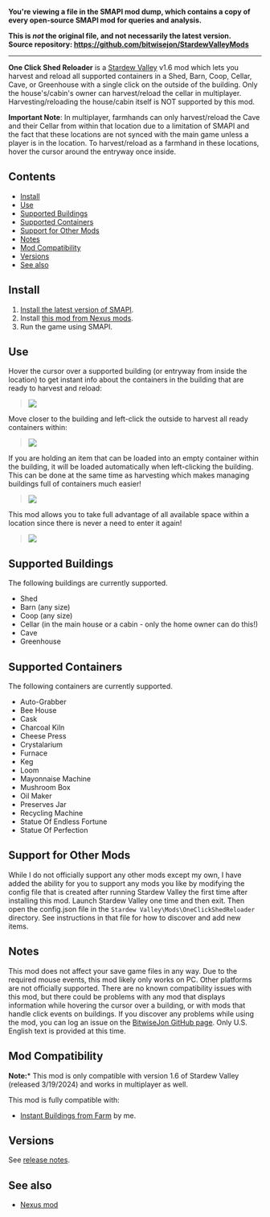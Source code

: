 **You're viewing a file in the SMAPI mod dump, which contains a copy of every open-source SMAPI mod
for queries and analysis.**

**This is _not_ the original file, and not necessarily the latest version.**  
**Source repository: https://github.com/bitwisejon/StardewValleyMods**

----

**One Click Shed Reloader** is a [Stardew Valley](http://stardewvalley.net/) v1.6 mod which lets you harvest and reload
all supported containers in a Shed, Barn, Coop, Cellar, Cave, or Greenhouse with a single click on the outside of the building. Only the
house's/cabin's owner can harvest/reload the cellar in multiplayer. Harvesting/reloading the house/cabin itself is NOT supported by this mod.

**Important Note**: In multiplayer, farmhands can only harvest/reload the Cave and their Cellar from within that location due to a limitation 
of SMAPI and the fact that these locations are not synced with the main game unless a player is in the location. To harvest/reload as a 
farmhand in these locations, hover the cursor around the entryway once inside.

## Contents
* [Install](#install)
* [Use](#use)
* [Supported Buildings](#supported-buildings)
* [Supported Containers](#supported-containers)
* [Support for Other Mods](#support-for-other-mods)
* [Notes](#Notes)
* [Mod Compatibility](#mod-compatibility)
* [Versions](#versions)
* [See also](#see-also)

## Install
1. [Install the latest version of SMAPI](https://smapi.io/).
2. Install [this mod from Nexus mods](http://www.nexusmods.com/stardewvalley/mods/2052).
3. Run the game using SMAPI.

## Use
Hover the cursor over a supported building (or entryway from inside the location) to get instant info about the containers in the building that 
are ready to harvest and reload:
> ![](screenshots/building-info.png)

Move closer to the building and left-click the outside to harvest all ready containers within:
> ![](screenshots/harvest-building.png)

If you are holding an item that can be loaded into an empty container within the building, it will be loaded automatically
when left-clicking the building.  This can be done at the same time as harvesting which makes managing buildings full of
containers much easier!
> ![](screenshots/reload-building.png)

This mod allows you to take full advantage of all available space within a location since there is never a need to enter it again!
> ![](screenshots/full-shed.png)

## Supported Buildings
The following buildings are currently supported.
* Shed
* Barn (any size)
* Coop (any size)
* Cellar (in the main house or a cabin - only the home owner can do this!)
* Cave
* Greenhouse

## Supported Containers
The following containers are currently supported. 
* Auto-Grabber
* Bee House
* Cask
* Charcoal Kiln
* Cheese Press
* Crystalarium
* Furnace
* Keg
* Loom
* Mayonnaise Machine
* Mushroom Box
* Oil Maker
* Preserves Jar
* Recycling Machine
* Statue Of Endless Fortune
* Statue Of Perfection

## Support for Other Mods
While I do not officially support any other mods except my own, I have added the ability for you to support any mods you like by modifying the config file
that is created after running Stardew Valley the first time after installing this mod. Launch Stardew Valley one time and then exit. Then open the config.json
file in the `Stardew Valley\Mods\OneClickShedReloader` directory. See instructions in that file for how to discover and add new items.

## Notes
This mod does not affect your save game files in any way. Due to the required mouse events, this mod likely only works on PC. Other platforms are not officially supported. 
There are no known compatibility issues with this mod, but there could be problems with any mod that displays information while hovering the cursor 
over a building, or with mods that handle click events on buildings. If you discover any problems while using the mod, you can log an issue on 
the [BitwiseJon GitHub page](https://github.com/bitwisejon/StardewValleyMods/issues). Only U.S. English text is provided at this time.

## Mod Compatibility
**Note:*** This mod is only compatible with version 1.6 of Stardew Valley (released 3/19/2024) and works in multiplayer as well.  

This mod is fully compatible with:
* [Instant Buildings from Farm](http://www.nexusmods.com/stardewvalley/mods/2070) by me.

## Versions
See [release notes](release-notes.md).

## See also
* [Nexus mod](http://www.nexusmods.com/stardewvalley/mods/2052)
